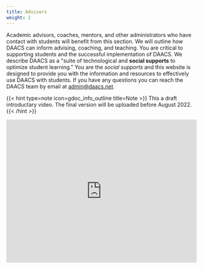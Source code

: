 ```yaml
---
title: Advisors
weight: 2
---
```


Academic advisors, coaches, mentors, and other administrators who have contact with students will benefit from this section. We will outline how DAACS can inform advising, coaching, and teaching. You are critical to supporting students and the successful implementation of DAACS. We describe DAACS as a "suite of technological and **social supports** to optimize student learning." You are the *social supports* and this website is designed to provide you with the information and resources to effectively use DAACS with students. If you have any questions you can reach the DAACS team by email at [admin@daacs.net](mailto:admin@daacs.net).

{{< hint type=note icon=gdoc_info_outline title=Note >}}
This a draft introductary video. The final version will be uploaded before August 2022.
{{< /hint >}}

<div style="padding:75% 0 0 0;position:relative;"><iframe src="https://player.vimeo.com/video/724526737?h=d18998278f&amp;badge=0&amp;autopause=0&amp;player_id=0&amp;app_id=58479" frameborder="0" allow="autoplay; fullscreen; picture-in-picture" allowfullscreen style="position:absolute;top:0;left:0;width:100%;height:100%;" title="DAACS Asynchronous Training.mp4"></iframe></div><script src="https://player.vimeo.com/api/player.js"></script>

<!--center><img src="/images/welcome.jpeg" width="100%" alt="Feedback written on a chalkboard" /></center-->
